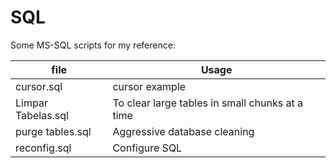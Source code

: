 # SQL

Some MS-SQL scripts for my reference:

|file|Usage|
|--|--|
|cursor.sql|cursor example|
|Limpar Tabelas.sql|To clear large tables in small chunks at a time|
|purge tables.sql|Aggressive database cleaning|
|reconfig.sql|Configure SQL|
